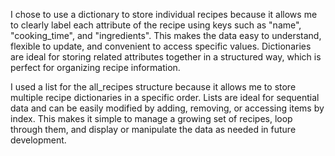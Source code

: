 I chose to use a dictionary to store individual recipes because it allows me to clearly label each attribute of the recipe using keys such as "name", "cooking_time", and "ingredients". This makes the data easy to understand, flexible to update, and convenient to access specific values. Dictionaries are ideal for storing related attributes together in a structured way, which is perfect for organizing recipe information.

I used a list for the all_recipes structure because it allows me to store multiple recipe dictionaries in a specific order. Lists are ideal for sequential data and can be easily modified by adding, removing, or accessing items by index. This makes it simple to manage a growing set of recipes, loop through them, and display or manipulate the data as needed in future development.

